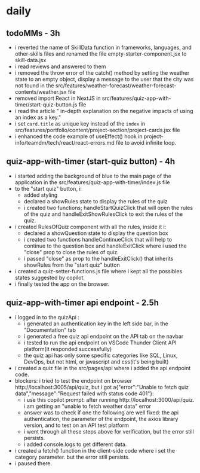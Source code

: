 # daily

## todoMMs - 3h
* i reverted the name of SkillData function in frameworks, languages, and other-skills files and renamed the file empty-starter-component.jsx to skill-data.jsx
* i read reviews and answered to them
* i removed the throw error of the catch() method by setting the weather state to an empty object, display a message to the user that the city was not found in the src/features/weather-forecast/weather-forecast-contents/weather.jsx file
* removed import React in NextJS in src/features/quiz-app-with-timer/start-quiz-button.js file
* i read the article " in-depth explanation on the negative impacts of using an index as a key."
* i set `card.title` as unique key instead of the `index` in src/features/portfolio/content/project-section/project-cards.jsx file
* i enhanced the code example of useEffect() hook in project-info/teamdm/tech/react/react-errors.md file to avoid infinite loop.

## quiz-app-with-timer (start-quiz button) - 4h
* i started adding the background of blue to the main page of the application in the src/features/quiz-app-with-timer/index.js file
* to the "start quiz" button, i:
  * added styling
  * declared a showRules state to display the rules of the quiz
  * i created two functions; handleStartQuizClick that will open the rules of the quiz and handleExitShowRulesClick to exit the rules of the quiz. 
* i created RulesOfQuiz component with all the rules, inside it i:
  * declared a showQuestion state to display the question box
  * i created two functions handleContinueClick that will help to continue to the question box and  handleExitClick where i used the "close" prop to close the rules of quiz.
  * i passed "close" as prop to the handleExitClick() that inherits showRules from the "start quiz" button 
* i created a quiz-setter-functions.js file where i kept all the possibles states suggested by copilot.
* i finally tested the app on the browser.

## quiz-app-with-timer api endpoint - 2.5h
* i logged in to the quizApi :
  * i generated an authentication key in the left side bar, in the "Documentation" tab
  * i generated a free quiz api endpoint on the API tab on the navbar
  * i tested to run the api endpoint on VSCode Thunder Client API platform(it responded successfully)
  * the quiz api has only some specific categories like SQL, Linux, DevOps, but not html, or javascript and css(it's being built)
* i created a quiz file in the src/pages/api where i added the api endpoint code.
* blockers: i tried to test the endpoint on browser http://localhost:3005/api/quiz, but i got a{"error":"Unable to fetch quiz data","message":"Request failed with status code 401"}:
  * i use this copilot prompt: after running http://localhost:3000/api/quiz. i am getting an "unable to fetch weather data" error
  * answer was to check if one the following are well fixed: the api authentication, the parameter of the endpoint, the axios library version, and to test on an API test platform
  * i went through all these steps above for verification, but the error still persists.
  * i added console.logs to get different data.
* i created a fetch() function in the client-side code where i set the category parameter. but the error still persists.
* i paused there.